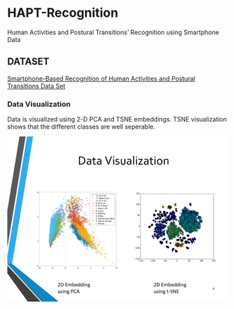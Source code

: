 # HAPT-Recognition
Human Activities and Postural Transitions’ Recognition using Smartphone Data

## DATASET
[Smartphone-Based Recognition of Human Activities and Postural Transitions Data Set](https://archive.ics.uci.edu/ml/datasets/Smartphone-Based+Recognition+of+Human+Activities+and+Postural+Transitions "UCI Machine Learning Repository")

### Data Visualization 
Data is visualized using 2-D PCA and TSNE embeddings. TSNE visualization shows that the different classes are well seperable. 

![alt text][logo]

[logo]: https://github.com/Adityav2410/HAPT-Recognition/blob/master/assets/images/dataVisualization.png "PCA vs TSNE"





